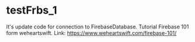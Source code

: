 # testFrbs_1
It's update code for connection to FirebaseDatabase. Tutorial Firebase 101 form weheartswift.
Link: https://www.weheartswift.com/firebase-101/
